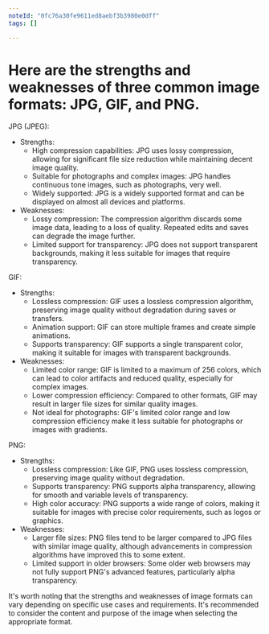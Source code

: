 ```yaml
---
noteId: "0fc76a30fe9611ed8aebf3b3980e0dff"
tags: []

---
```

# Here are the strengths and weaknesses of three common image formats: JPG, GIF, and PNG.

JPG (JPEG):

- Strengths:
  - High compression capabilities: JPG uses lossy compression, allowing for significant file size reduction while maintaining decent image quality.
  - Suitable for photographs and complex images: JPG handles continuous tone images, such as photographs, very well.
  - Widely supported: JPG is a widely supported format and can be displayed on almost all devices and platforms.
- Weaknesses:
  - Lossy compression: The compression algorithm discards some image data, leading to a loss of quality. Repeated edits and saves can degrade the image further.
  - Limited support for transparency: JPG does not support transparent backgrounds, making it less suitable for images that require transparency.

GIF:

- Strengths:
  - Lossless compression: GIF uses a lossless compression algorithm, preserving image quality without degradation during saves or transfers.
  - Animation support: GIF can store multiple frames and create simple animations.
  - Supports transparency: GIF supports a single transparent color, making it suitable for images with transparent backgrounds.
- Weaknesses:
  - Limited color range: GIF is limited to a maximum of 256 colors, which can lead to color artifacts and reduced quality, especially for complex images.
  - Lower compression efficiency: Compared to other formats, GIF may result in larger file sizes for similar quality images.
  - Not ideal for photographs: GIF's limited color range and low compression efficiency make it less suitable for photographs or images with gradients.

PNG:

- Strengths:
  - Lossless compression: Like GIF, PNG uses lossless compression, preserving image quality without degradation.
  - Supports transparency: PNG supports alpha transparency, allowing for smooth and variable levels of transparency.
  - High color accuracy: PNG supports a wide range of colors, making it suitable for images with precise color requirements, such as logos or graphics.
- Weaknesses:
  - Larger file sizes: PNG files tend to be larger compared to JPG files with similar image quality, although advancements in compression algorithms have improved this to some extent.
  - Limited support in older browsers: Some older web browsers may not fully support PNG's advanced features, particularly alpha transparency.

It's worth noting that the strengths and weaknesses of image formats can vary depending on specific use cases and requirements. It's recommended to consider the content and purpose of the image when selecting the appropriate format.
